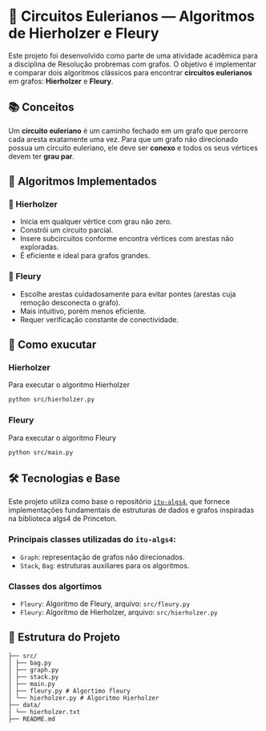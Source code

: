 # 🧮 Circuitos Eulerianos — Algoritmos de Hierholzer e Fleury

Este projeto foi desenvolvido como parte de uma atividade acadêmica para a disciplina de Resolução probremas com grafos. O objetivo é implementar e comparar dois algoritmos clássicos para encontrar **circuitos eulerianos** em grafos: **Hierholzer** e **Fleury**.

## 📚 Conceitos

Um **circuito euleriano** é um caminho fechado em um grafo que percorre cada aresta exatamente uma vez. Para que um grafo não direcionado possua um circuito euleriano, ele deve ser **conexo** e todos os seus vértices devem ter **grau par**.

## 🧠 Algoritmos Implementados

### 🔁 Hierholzer
- Inicia em qualquer vértice com grau não zero.
- Constrói um circuito parcial.
- Insere subcircuitos conforme encontra vértices com arestas não exploradas.
- É eficiente e ideal para grafos grandes.

### 🧭 Fleury
- Escolhe arestas cuidadosamente para evitar pontes (arestas cuja remoção desconecta o grafo).
- Mais intuitivo, porém menos eficiente.
- Requer verificação constante de conectividade.

## 🏃 Como exucutar
### Hierholzer
Para executar o algoritmo Hierholzer

```sh
python src/hierholzer.py
```

### Fleury
Para executar o algoritmo Fleury

```sh
python src/main.py
```


## 🛠️ Tecnologias e Base

Este projeto utiliza como base o repositório [`itu-algs4`](https://github.com/itu-algs4/itu-algs4), que fornece implementações fundamentais de estruturas de dados e grafos inspiradas na biblioteca algs4 de Princeton.

### Principais classes utilizadas do `itu-algs4`:
- `Graph`: representação de grafos não direcionados.
- `Stack`, `Bag`: estruturas auxiliares para os algoritmos.

### Classes dos algortimos
- `Fleury`: Algoritmo de Fleury, arquivo: `src/fleury.py`
- `Fleury`: Algoritmo de Hierholzer, arquivo: `src/hierholzer.py`

## 📁 Estrutura do Projeto

```
├── src/
│ ├── bag.py
│ ├── graph.py
│ ├── stack.py
│ ├── main.py
│ ├── fleury.py # Algortimo fleury
│ └── hierholzer.py # Algoritmo Hierholzer
├── data/
│ └── hierholzer.txt
├── README.md
```
